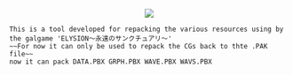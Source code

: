 <p align="center">
    <img src="https://github.com/user-attachments/assets/2eb12b0b-3e37-4474-a019-1a586bae2a2e"  />

  
    This is a tool developed for repacking the various resources using by the galgame 'ELYSION～永遠のサンクチュアリ～'
    ~~For now it can only be used to repack the CGs back to thte .PAK file~~
    now it can pack DATA.PBX GRPH.PBX WAVE.PBX WAVS.PBX

</p>
